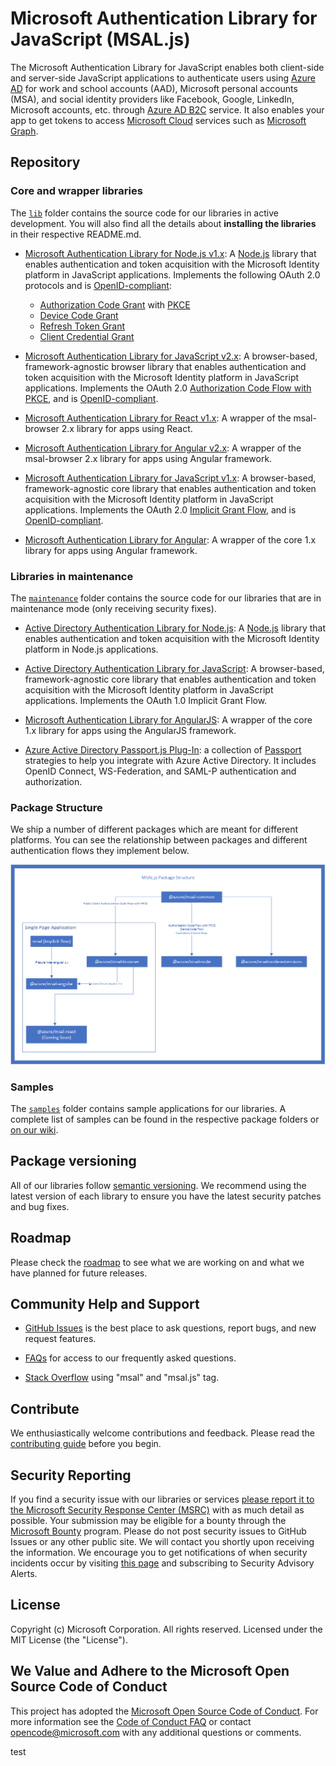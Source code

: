 # Microsoft Authentication Library for JavaScript (MSAL.js)

The Microsoft Authentication Library for JavaScript enables both client-side and server-side JavaScript applications to authenticate users using [Azure AD](https://docs.microsoft.com/azure/active-directory/develop/v2-overview) for work and school accounts (AAD), Microsoft personal accounts (MSA), and social identity providers like Facebook, Google, LinkedIn, Microsoft accounts, etc. through [Azure AD B2C](https://docs.microsoft.com/azure/active-directory-b2c/active-directory-b2c-overview#identity-providers) service. It also enables your app to get tokens to access [Microsoft Cloud](https://www.microsoft.com/enterprise) services such as [Microsoft Graph](https://graph.microsoft.io).

## Repository

### Core and wrapper libraries

The [`lib`](https://github.com/AzureAD/microsoft-authentication-library-for-js/tree/dev/lib) folder contains the source code for our libraries in active development. You will also find all the details about **installing the libraries** in their respective README.md.

- [Microsoft Authentication Library for Node.js v1.x](lib/msal-node/): A [Node.js](https://nodejs.org/en/) library that enables authentication and token acquisition with the Microsoft Identity platform in JavaScript applications. Implements the following OAuth 2.0 protocols and is [OpenID-compliant](https://docs.microsoft.com/azure/active-directory/develop/v2-protocols-oidc):
  - [Authorization Code Grant](https://oauth.net/2/grant-types/authorization-code/) with [PKCE](https://oauth.net/2/pkce/)
  - [Device Code Grant](https://oauth.net/2/grant-types/device-code/)
  - [Refresh Token Grant](https://oauth.net/2/grant-types/refresh-token/)
  - [Client Credential Grant](https://oauth.net/2/grant-types/client-credentials/)

- [Microsoft Authentication Library for JavaScript v2.x](lib/msal-browser/): A browser-based, framework-agnostic browser library that enables authentication and token acquisition with the Microsoft Identity platform in JavaScript applications. Implements the OAuth 2.0 [Authorization Code Flow with PKCE](https://docs.microsoft.com/azure/active-directory/develop/v2-oauth2-auth-code-flow), and is [OpenID-compliant](https://docs.microsoft.com/azure/active-directory/develop/v2-protocols-oidc).

- [Microsoft Authentication Library for React v1.x](lib/msal-react/): A wrapper of the msal-browser 2.x library for apps using React.

- [Microsoft Authentication Library for Angular v2.x](lib/msal-angular/): A wrapper of the msal-browser 2.x library for apps using Angular framework.

- [Microsoft Authentication Library for JavaScript v1.x](lib/msal-core/): A browser-based, framework-agnostic core library that enables authentication and token acquisition with the Microsoft Identity platform in JavaScript applications. Implements the OAuth 2.0 [Implicit Grant Flow](https://docs.microsoft.com/azure/active-directory/develop/v2-oauth2-implicit-grant-flow), and is [OpenID-compliant](https://docs.microsoft.com/azure/active-directory/develop/v2-protocols-oidc).

- [Microsoft Authentication Library for Angular](https://github.com/AzureAD/microsoft-authentication-library-for-js/tree/msal-angular-v1/lib/msal-angular): A wrapper of the core 1.x library for apps using Angular framework.

### Libraries in maintenance

The [`maintenance`](https://github.com/AzureAD/microsoft-authentication-library-for-js/tree/dev/maintenance) folder contains the source code for our libraries that are in maintenance mode (only receiving security fixes).

- [Active Directory Authentication Library for Node.js](maintenance/adal-node): A [Node.js](https://nodejs.org/en/) library that enables authentication and token acquisition with the Microsoft Identity platform in Node.js applications.

- [Active Directory Authentication Library for JavaScript](maintenance/adal-angular): A browser-based, framework-agnostic core library that enables authentication and token acquisition with the Microsoft Identity platform in JavaScript applications. Implements the OAuth 1.0 Implicit Grant Flow.

- [Microsoft Authentication Library for AngularJS](maintenance/msal-angularjs): A wrapper of the core 1.x library for apps using the AngularJS framework.

- [Azure Active Directory Passport.js Plug-In](maintenance/passport-azure-ad): a collection of [Passport](http://passportjs.org/) strategies to help you integrate with Azure Active Directory. It includes OpenID Connect, WS-Federation, and SAML-P authentication and authorization.

### Package Structure

We ship a number of different packages which are meant for different platforms. You can see the relationship between packages and different authentication flows they implement below.

![Package Structure](docs/diagrams/png/PackageStructure.png)

### Samples

The [`samples`](https://github.com/AzureAD/microsoft-authentication-library-for-js/tree/dev/samples) folder contains sample applications for our libraries. A complete list of samples can be found in the respective package folders or [on our wiki](https://github.com/AzureAD/microsoft-authentication-library-for-js/wiki/Samples).

## Package versioning

All of our libraries follow [semantic versioning](https://semver.org). We recommend using the latest version of each library to ensure you have the latest security patches and bug fixes.

## Roadmap

Please check the [roadmap](https://github.com/AzureAD/microsoft-authentication-library-for-js/blob/dev/roadmap.md) to see what we are working on and what we have planned for future releases.

## Community Help and Support

- [GitHub Issues](../../issues) is the best place to ask questions, report bugs, and new request features.

- [FAQs](https://github.com/AzureAD/microsoft-authentication-library-for-js/wiki/FAQs) for access to our frequently asked questions.

- [Stack Overflow](http://stackoverflow.com/questions/tagged/msal) using "msal" and "msal.js" tag.

## Contribute

We enthusiastically welcome contributions and feedback. Please read the [contributing guide](contributing.md) before you begin.

## Security Reporting

If you find a security issue with our libraries or services [please report it to the Microsoft Security Response Center (MSRC)](https://aka.ms/report-security-issue) with as much detail as possible. Your submission may be eligible for a bounty through the [Microsoft Bounty](http://aka.ms/bugbounty) program. Please do not post security issues to GitHub Issues or any other public site. We will contact you shortly upon receiving the information. We encourage you to get notifications of when security incidents occur by visiting [this page](https://www.microsoft.com/msrc/technical-security-notifications) and subscribing to Security Advisory Alerts.

## License

Copyright (c) Microsoft Corporation.  All rights reserved. Licensed under the MIT License (the "License").

## We Value and Adhere to the Microsoft Open Source Code of Conduct

This project has adopted the [Microsoft Open Source Code of Conduct](https://opensource.microsoft.com/codeofconduct/). For more information see the [Code of Conduct FAQ](https://opensource.microsoft.com/codeofconduct/faq/) or contact [opencode@microsoft.com](mailto:opencode@microsoft.com) with any additional questions or comments.

test